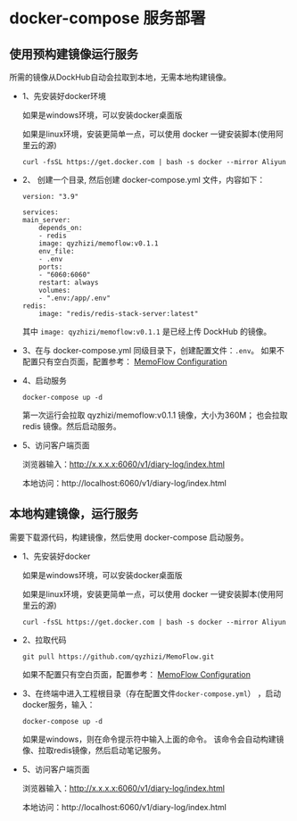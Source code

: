 # docker-compose 服务部署
## 使用预构建镜像运行服务
所需的镜像从DockHub自动会拉取到本地，无需本地构建镜像。
- 1、先安装好docker环境

    如果是windows环境，可以安装docker桌面版

    如果是linux环境，安装更简单一点，可以使用 docker 一键安装脚本(使用阿里云的源)
    ```
    curl -fsSL https://get.docker.com | bash -s docker --mirror Aliyun
    ```
- 2、 创建一个目录, 然后创建 docker-compose.yml 文件，内容如下：
    ```
    version: "3.9"

    services:
    main_server:
        depends_on:
        - redis
        image: qyzhizi/memoflow:v0.1.1
        env_file:
        - .env
        ports:
        - "6060:6060"
        restart: always
        volumes:
        - ".env:/app/.env"
    redis:
        image: "redis/redis-stack-server:latest"
    ```   
    其中 `image: qyzhizi/memoflow:v0.1.1` 是已经上传 DockHub 的镜像。

- 3、在与 docker-compose.yml 同级目录下，创建配置文件：`.env`。
    如果不配置只有空白页面，配置参考：
    [MemoFlow Configuration](./memoflow_configuration.md)
- 4、启动服务
    ```
    docker-compose up -d
    ```
    第一次运行会拉取 qyzhizi/memoflow:v0.1.1 镜像，大小为360M； 也会拉取 redis 镜像。然后启动服务。  
- 5、访问客户端页面

    浏览器输入：http://x.x.x.x:6060/v1/diary-log/index.html

    本地访问：http://localhost:6060/v1/diary-log/index.html    

## 本地构建镜像，运行服务
需要下载源代码，构建镜像，然后使用 docker-compose 启动服务。
- 1、先安装好docker

    如果是windows环境，可以安装docker桌面版

    如果是linux环境，安装更简单一点，可以使用 docker 一键安装脚本(使用阿里云的源)
    ```
    curl -fsSL https://get.docker.com | bash -s docker --mirror Aliyun
    ```
- 2、拉取代码
    ```
    git pull https://github.com/qyzhizi/MemoFlow.git
    ```
    如果不配置只有空白页面，配置参考：
    [MemoFlow Configuration](./memoflow_configuration.md)

- 3、在终端中进入工程根目录（存在配置文件`docker-compose.yml`） ，启动docker服务，输入：
    ```
    docker-compose up -d
    ```
    如果是windows，则在命令提示符中输入上面的命令。
    该命令会自动构建镜像、拉取redis镜像，然后启动笔记服务。

- 5、访问客户端页面

    浏览器输入：http://x.x.x.x:6060/v1/diary-log/index.html

    本地访问：http://localhost:6060/v1/diary-log/index.html
    
